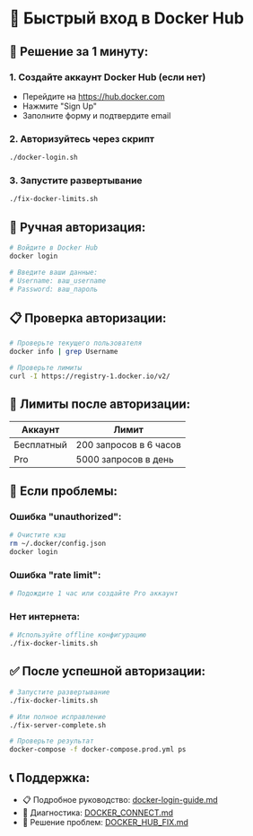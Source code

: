 # 🐳 Быстрый вход в Docker Hub

## 🚀 Решение за 1 минуту:

### 1. Создайте аккаунт Docker Hub (если нет)
- Перейдите на https://hub.docker.com
- Нажмите "Sign Up"
- Заполните форму и подтвердите email

### 2. Авторизуйтесь через скрипт
```bash
./docker-login.sh
```

### 3. Запустите развертывание
```bash
./fix-docker-limits.sh
```

## 🔧 Ручная авторизация:

```bash
# Войдите в Docker Hub
docker login

# Введите ваши данные:
# Username: ваш_username
# Password: ваш_пароль
```

## 📋 Проверка авторизации:

```bash
# Проверьте текущего пользователя
docker info | grep Username

# Проверьте лимиты
curl -I https://registry-1.docker.io/v2/
```

## 🎯 Лимиты после авторизации:

| Аккаунт | Лимит |
|---------|-------|
| Бесплатный | 200 запросов в 6 часов |
| Pro | 5000 запросов в день |

## 🚨 Если проблемы:

### Ошибка "unauthorized":
```bash
# Очистите кэш
rm ~/.docker/config.json
docker login
```

### Ошибка "rate limit":
```bash
# Подождите 1 час или создайте Pro аккаунт
```

### Нет интернета:
```bash
# Используйте offline конфигурацию
./fix-docker-limits.sh
```

## ✅ После успешной авторизации:

```bash
# Запустите развертывание
./fix-docker-limits.sh

# Или полное исправление
./fix-server-complete.sh

# Проверьте результат
docker-compose -f docker-compose.prod.yml ps
```

## 📞 Поддержка:

- 📋 Подробное руководство: [docker-login-guide.md](docker-login-guide.md)
- 🔧 Диагностика: [DOCKER_CONNECT.md](DOCKER_CONNECT.md)
- 🐳 Решение проблем: [DOCKER_HUB_FIX.md](DOCKER_HUB_FIX.md)
